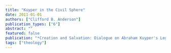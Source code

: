 ```yaml
---
title: "Kuyper in the Civil Sphere"
date: 2011-01-01
authors: ["Clifford B. Anderson"]
publication_types: ["6"]
abstract: ""
featured: false
publication: "*Creation and Salvation: Dialogue on Abraham Kuyper's Legacy for Contemporary Ecotheology*"
tags: ["theology"]
---
```


